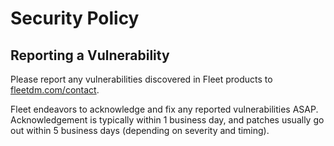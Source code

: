 # Security Policy

## Reporting a Vulnerability

Please report any vulnerabilities discovered in Fleet products to [fleetdm.com/contact](https://fleetdm.com/contact).

Fleet endeavors to acknowledge and fix any reported vulnerabilities ASAP. Acknowledgement is typically within 1 business day, and patches usually go out within 5 business days (depending on severity and timing).

